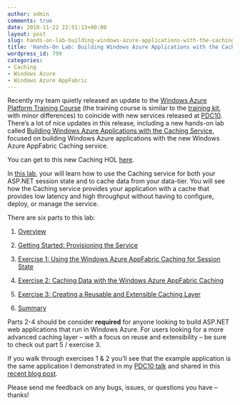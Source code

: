 ```yaml
---
author: admin
comments: true
date: 2010-11-22 22:51:13+00:00
layout: post
slug: hands-on-lab-building-windows-azure-applications-with-the-caching-service
title: 'Hands-On Lab: Building Windows Azure Applications with the Caching Service'
wordpress_id: 799
categories:
- Caching
- Windows Azure
- Windows Azure AppFabric
---
```


Recently my team quietly released an update to the [Windows Azure Platform Training Course](http://msdn.microsoft.com/en-us/wazplatformtrainingcourse.aspx) (the training course is similar to the [training kit](http://www.microsoft.com/downloads/en/details.aspx?FamilyID=413E88F8-5966-4A83-B309-53B7B77EDF78&displaylang=en), with minor differences) to coincide with new services released at [PDC10](http://microsoftpdc.com). There’s a lot of nice updates in this release, including a new hands-on lab called [Building Windows Azure Applications with the Caching Service](http://msdn.microsoft.com/en-us/wazplatformtrainingcourse_advancedwebandworkerrolesvs2010lab.aspx), focused on building Windows Azure applications with the new Windows Azure AppFabric Caching service.

You can get to this new Caching HOL [here](http://msdn.microsoft.com/en-us/wazplatformtrainingcourse_advancedwebandworkerrolesvs2010lab.aspx).

In [this lab](http://msdn.microsoft.com/en-us/wazplatformtrainingcourse_advancedwebandworkerrolesvs2010lab.aspx), your will learn how to use the Caching service for both your ASP.NET session state and to cache data from your data-tier. You will see how the Caching service provides your application with a cache that provides low latency and high throughput without having to configure, deploy, or manage the service.

There are six parts to this lab:
  
1. [Overview ](http://msdn.microsoft.com/en-us/wazplatformtrainingcourse_advancedwebandworkerrolesvs2010lab_topic1.aspx#_Toc276570705)

2. [Getting Started: Provisioning the Service ](http://msdn.microsoft.com/en-us/wazplatformtrainingcourse_advancedwebandworkerrolesvs2010lab_topic2.aspx#_Toc276570706)

3. [Exercise 1: Using the Windows Azure AppFabric Caching for Session State ](http://msdn.microsoft.com/en-us/wazplatformtrainingcourse_advancedwebandworkerrolesvs2010lab_topic3.aspx#_Toc276570708)

4. [Exercise 2: Caching Data with the Windows Azure AppFabric Caching ](http://msdn.microsoft.com/en-us/wazplatformtrainingcourse_advancedwebandworkerrolesvs2010lab_topic4.aspx#_Toc276570712)

5. [Exercise 3: Creating a Reusable and Extensible Caching Layer ](http://msdn.microsoft.com/en-us/wazplatformtrainingcourse_advancedwebandworkerrolesvs2010lab_topic5.aspx#_Toc276570716)

6. [Summary ](http://msdn.microsoft.com/en-us/wazplatformtrainingcourse_advancedwebandworkerrolesvs2010lab_topic6.aspx#_Toc276570721)
 
Parts 2-4 should be consider **required** for anyone looking to build ASP.NET web applications that run in Windows Azure. For users looking for a more advanced caching layer – with a focus on reuse and extensibility – be sure to check out part 5 / exercise 3.

If you walk through exercises 1 & 2 you’ll see that the example application is the same application I demonstrated in my [PDC10 talk](http://player.microsoftpdc.com/Session/1f607983-c6eb-4d9f-b644-55247e8adda6) and shared in this [recent blog post](http://www.wadewegner.com/2010/11/code-for-the-windows-azure-appfabric-caching-demo/).

Please send me feedback on any bugs, issues, or questions you have – thanks!